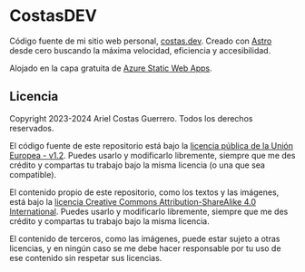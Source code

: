 # CostasDEV

Código fuente de mi sitio web personal, [costas.dev](https://costas.dev). Creado con [Astro](https://astro.build/) desde cero buscando la máxima velocidad, eficiencia y accesibilidad.

Alojado en la capa gratuita de [Azure Static Web Apps](https://azure.microsoft.com/services/app-service/static/).

## Licencia

Copyright 2023-2024 Ariel Costas Guerrero. Todos los derechos reservados.

El código fuente de este repositorio está bajo la [licencia pública de la Unión Europea - v1.2](./LICENCE_CODE). Puedes usarlo y modificarlo libremente, siempre que me des crédito y compartas tu trabajo bajo la misma licencia (o una que sea compatible).

El contenido propio de este repositorio, como los textos y las imágenes, está bajo la [licencia Creative Commons Attribution-ShareAlike 4.0 International](https://creativecommons.org/licenses/by-sa/4.0/). Puedes usarlo y modificarlo libremente, siempre que me des crédito y compartas tu trabajo bajo la misma licencia.

El contenido de terceros, como las imágenes, puede estar sujeto a otras licencias, y en ningún caso se me debe hacer responsable por tu uso de ese contenido sin respetar sus licencias.
